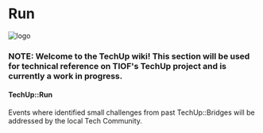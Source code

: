 # Run

![logo](https://user-images.githubusercontent.com/9198668/103220584-8fe60480-495b-11eb-91c8-80ccb27aef16.png)

### NOTE: Welcome to the TechUp wiki! This section will be used for technical reference on TIOF's TechUp project and is currently a work in progress.

#### TechUp::Run

Events where identified small challenges from past TechUp::Bridges will be addressed by the local Tech Community.
